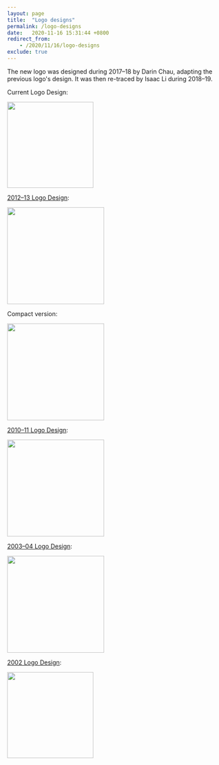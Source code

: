 ```yaml
---
layout: page
title:  "Logo designs"
permalink: /logo-designs
date:   2020-11-16 15:31:44 +0800
redirect_from:
    - /2020/11/16/logo-designs
exclude: true
---
```


The new logo was designed during 2017–18 by Darin Chau, adapting the previous logo's design. It was then re-traced by Isaac Li during 2018–19.

Current Logo Design:

<img src="{{site.url}}/download/Logos/New.jpg"  height="200"> 

[2012–13 Logo Design](https://liveoles.wixsite.com/sjcmathsoc/resources):

<img src="{{site.url}}/download/Logos/2012-13.png"  height="225"> 

Compact version:

<img src="{{site.url}}/download/Logos/Old.jpg"  height="225"> 


[2010–11 Logo Design](https://web.archive.org/web/20120331071748/http://www.sjcsu.com/eca.html):

<img src="{{site.url}}/download/Logos/2010-11.jpg"  height="225"> 


[2003–04 Logo Design](https://web.archive.org/web/20030921071200/http://sjc.edu.hk/~mathsoc/):

<img src="{{site.url}}/download/Logos/Older.jpg"  height="225"> 

[2002 Logo Design]({{site.url}}/images/2002_GnW_Magazine.jpg): 

<img src="{{site.url}}/download/Logos/2002.jpg"  height="200"> 
